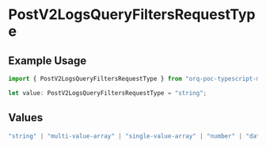 # PostV2LogsQueryFiltersRequestType

## Example Usage

```typescript
import { PostV2LogsQueryFiltersRequestType } from "orq-poc-typescript-multi-env-version/models/operations";

let value: PostV2LogsQueryFiltersRequestType = "string";
```

## Values

```typescript
"string" | "multi-value-array" | "single-value-array" | "number" | "date" | "object" | "boolean"
```
